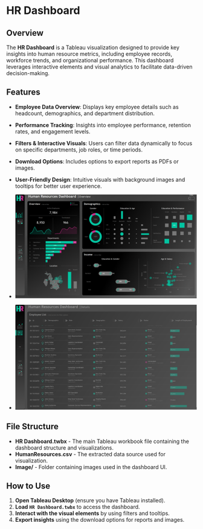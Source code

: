 # HR Dashboard

## Overview
The **HR Dashboard** is a Tableau visualization designed to provide key insights into human resource metrics, including employee records, workforce trends, and organizational performance. This dashboard leverages interactive elements and visual analytics to facilitate data-driven decision-making.

## Features
- **Employee Data Overview**: Displays key employee details such as headcount, demographics, and department distribution.
- **Performance Tracking**: Insights into employee performance, retention rates, and engagement levels.
- **Filters & Interactive Visuals**: Users can filter data dynamically to focus on specific departments, job roles, or time periods.
- **Download Options**: Includes options to export reports as PDFs or images.
- **User-Friendly Design**: Intuitive visuals with background images and tooltips for better user experience.

- ![HR Overview](https://github.com/RealGachoka/Tableau-Projects/blob/main/HR%20Dashboard/Images/Screenshot%202025-02-26%20105610.png?raw=true)
- ![Employee List](https://github.com/RealGachoka/Tableau-Projects/blob/main/HR%20Dashboard/Images/Screenshot%202025-02-26%20105503.png?raw=true)

## File Structure
- **HR Dashboard.twbx** - The main Tableau workbook file containing the dashboard structure and visualizations.
- **HumanResources.csv** - The extracted data source used for visualization.
- **Image/** - Folder containing images used in the dashboard UI.

## How to Use
1. **Open Tableau Desktop** (ensure you have Tableau installed).
2. **Load `HR Dashboard.twbx`** to access the dashboard.
3. **Interact with the visual elements** by using filters and tooltips.
4. **Export insights** using the download options for reports and images.


